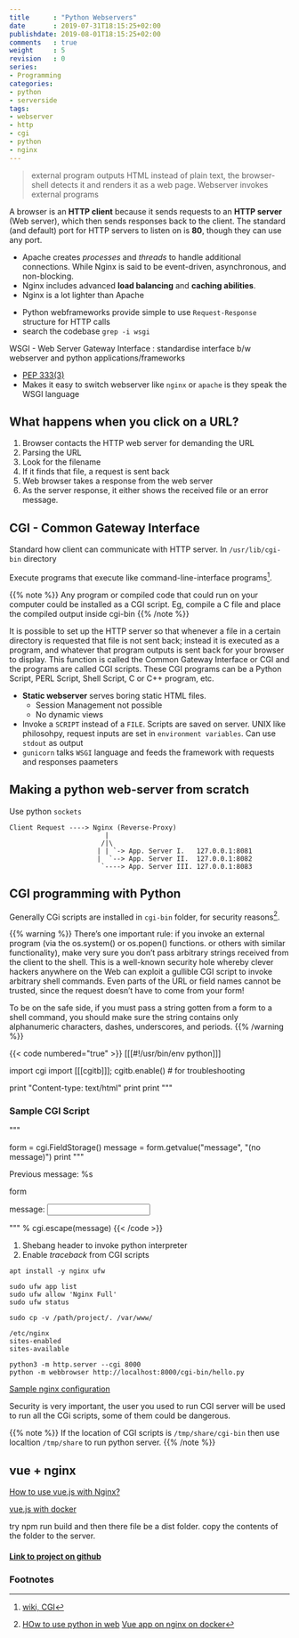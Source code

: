 ```yaml
---
title      : "Python Webservers"
date       : 2019-07-31T18:15:25+02:00
publishdate: 2019-08-01T18:15:25+02:00
comments   : true
weight     : 5
revision   : 0
series:
- Programming
categories:
- python
- serverside
tags:
- webserver
- http
- cgi
- python
- nginx
---
```


> external program outputs HTML instead of plain text, the browser-shell detects it and renders it as a web page.
> Webserver invokes external programs

A browser is an **HTTP client** because it sends requests to an **HTTP server** (Web server),
which then sends responses back to the client. The standard (and default) port for HTTP
servers to listen on is **80**, though they can use any port.

* Apache creates *processes* and *threads* to handle additional connections. While Nginx is said to be event-driven, asynchronous, and non-blocking.
* Nginx includes advanced **load balancing** and **caching abilities**.
* Nginx is a lot lighter than Apache

+ Python webframeworks provide simple to use `Request-Response` structure for HTTP calls
+ search the codebase `grep -i wsgi`

WSGI - Web Server Gateway Interface
: standardise interface b/w webserver and python applications/frameworks
* [PEP 333(3)](https://www.python.org/dev/peps/pep-3333/)
* Makes it easy to switch webserver like `nginx` or `apache` is they speak the WSGI language

## What happens when you click on a URL?

1. Browser contacts the HTTP web server for demanding the URL
2. Parsing the URL
3. Look for the filename
4. If it finds that file, a request is sent back
5. Web browser takes a response from the web server
6. As the server response, it either shows the received file or an error message.

## CGI - Common Gateway Interface

Standard how client can communicate with HTTP server. In `/usr/lib/cgi-bin` directory

Execute programs that execute like command-line-interface programs[^1].

{{% note %}}
Any program or compiled code that could run on your computer could be installed
as a CGI script. Eg, compile a C file and place the compiled output inside cgi-bin
{{% /note %}}

It is possible to set up the HTTP server so that whenever a file in a certain directory is requested that file is not sent back; instead it is executed as a program, and whatever that program outputs is sent back for your browser to display. This function is called the Common Gateway Interface or CGI and the programs are called CGI scripts. These CGI programs can be a Python Script, PERL Script, Shell Script, C or C++ program, etc.

* **Static webserver** serves boring static HTML files.
  * Session Management not possible
  * No dynamic views
* Invoke a `SCRIPT` instead of a `FILE`. Scripts are saved on server. UNIX like philosohpy, request inputs are set in `environment variables`. Can use `stdout` as output
* `gunicorn` talks `WSGI` language and feeds the framework with requests and responses paameters

## Making a python web-server from scratch

Use python `sockets`

```
Client Request ----> Nginx (Reverse-Proxy)
                        |
                       /|\
                      | | `-> App. Server I.   127.0.0.1:8081
                      |  `--> App. Server II.  127.0.0.1:8082
                       `----> App. Server III. 127.0.0.1:8083
```

## CGI programming with Python

Generally CGi scripts are installed in `cgi-bin` folder, for security reasons[^2].

{{% warning %}}
There’s one important rule: if you invoke an external program (via the os.system() or os.popen() functions. or others with similar functionality), make very sure you don’t pass arbitrary strings received from the client to the shell. This is a well-known security hole whereby clever hackers anywhere on the Web can exploit a gullible CGI script to invoke arbitrary shell commands. Even parts of the URL or field names cannot be trusted, since the request doesn’t have to come from your form!

To be on the safe side, if you must pass a string gotten from a form to a shell command, you should make sure the string contains only alphanumeric characters, dashes, underscores, and periods.
{{% /warning %}}


{{< code numbered="true" >}}
[[[#!/usr/bin/env python]]]

import cgi
import [[[cgitb]]]; cgitb.enable()  # for troubleshooting

print "Content-type: text/html"
print
print """
  <html>
  <head><title>Sample CGI Script</title></head>
  <body>
    <h3> Sample CGI Script </h3>
"""

form = cgi.FieldStorage()
message = form.getvalue("message", "(no message)")
print """
    <p>Previous message: %s</p>
    <p>form
    <form method="post" action="index.cgi">
      <p>message: <input type="text" name="message"/></p>
    </form>
  </body>
  </html>
""" % cgi.escape(message)
{{< /code >}}

1. Shebang header to invoke python interpreter
2. Enable *traceback* from CGI scripts

```
apt install -y nginx ufw

sudo ufw app list
sudo ufw allow 'Nginx Full'
sudo ufw status

sudo cp -v /path/project/. /var/www/

/etc/nginx
sites-enabled
sites-available

python3 -m http.server --cgi 8000
python -m webbrowser http://localhost:8000/cgi-bin/hello.py
```

[Sample nginx configuration](https://gist.github.com/szarapka/05ba804dfd1c10ad47bf)

Security is very important, the user you used to run CGI server will be used to run
all the CGi scripts, some of them could be dangerous.

{{% note %}}
If the location of CGI scripts is `/tmp/share/cgi-bin` then use localtion `/tmp/share`
to run python server.
{{% /note %}}

## vue + nginx

[How to use vue.js with Nginx?](https://stackoverflow.com/questions/47655869/how-to-use-vue-js-with-nginx)

[vue.js with docker](https://jonathanmh.com/deploying-a-vue-js-single-page-app-including-router-with-docker/)

try npm run build and then there file be a dist folder. copy the contents of the folder to the server.

#### [Link to project on github](https://github.com/avimehenwal/python-cgi)

### Footnotes

[^1]: [wiki, CGI](https://en.wikipedia.org/wiki/Common_Gateway_Interface)
[^2]: [HOw to use python in web](https://docs.python.org/3.4/howto/webservers.html?highlight=cgi)
[Vue app on nginx on docker](https://cli.vuejs.org/guide/deployment.html#docker-nginx)
[^3]: [Controlling webbrowser with python](https://docs.python.org/3.6/library/webbrowser.html)
